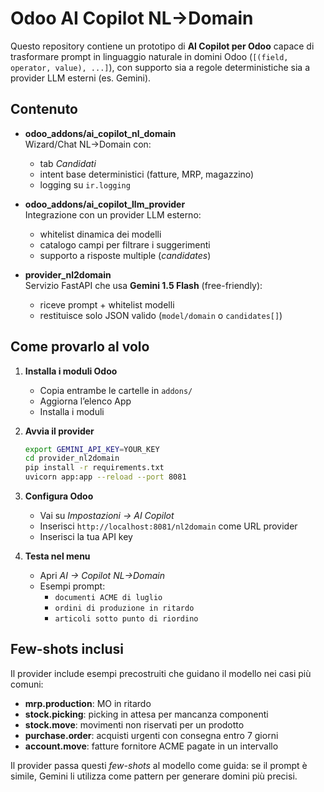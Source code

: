 # Odoo AI Copilot NL→Domain

Questo repository contiene un prototipo di **AI Copilot per Odoo** capace di trasformare prompt in linguaggio naturale in domini Odoo (`[(field, operator, value), ...]`), con supporto sia a regole deterministiche sia a provider LLM esterni (es. Gemini).

## Contenuto

- **odoo_addons/ai_copilot_nl_domain**  
  Wizard/Chat NL→Domain con:
  - tab *Candidati*
  - intent base deterministici (fatture, MRP, magazzino)
  - logging su `ir.logging`

- **odoo_addons/ai_copilot_llm_provider**  
  Integrazione con un provider LLM esterno:
  - whitelist dinamica dei modelli
  - catalogo campi per filtrare i suggerimenti
  - supporto a risposte multiple (*candidates*)

- **provider_nl2domain**  
  Servizio FastAPI che usa **Gemini 1.5 Flash** (free-friendly):  
  - riceve prompt + whitelist modelli  
  - restituisce solo JSON valido (`model/domain` o `candidates[]`)

## Come provarlo al volo

1. **Installa i moduli Odoo**
   - Copia entrambe le cartelle in `addons/`
   - Aggiorna l’elenco App
   - Installa i moduli

2. **Avvia il provider**
   ```bash
   export GEMINI_API_KEY=YOUR_KEY
   cd provider_nl2domain
   pip install -r requirements.txt
   uvicorn app:app --reload --port 8081
   ```

3. **Configura Odoo**
   - Vai su *Impostazioni → AI Copilot*
   - Inserisci `http://localhost:8081/nl2domain` come URL provider
   - Inserisci la tua API key

4. **Testa nel menu**
   - Apri *AI → Copilot NL→Domain*
   - Esempi prompt:
     - `documenti ACME di luglio`
     - `ordini di produzione in ritardo`
     - `articoli sotto punto di riordino`

## Few-shots inclusi

Il provider include esempi precostruiti che guidano il modello nei casi più comuni:

- **mrp.production**: MO in ritardo  
- **stock.picking**: picking in attesa per mancanza componenti  
- **stock.move**: movimenti non riservati per un prodotto  
- **purchase.order**: acquisti urgenti con consegna entro 7 giorni  
- **account.move**: fatture fornitore ACME pagate in un intervallo  

Il provider passa questi *few-shots* al modello come guida: se il prompt è simile, Gemini li utilizza come pattern per generare domini più precisi.  
